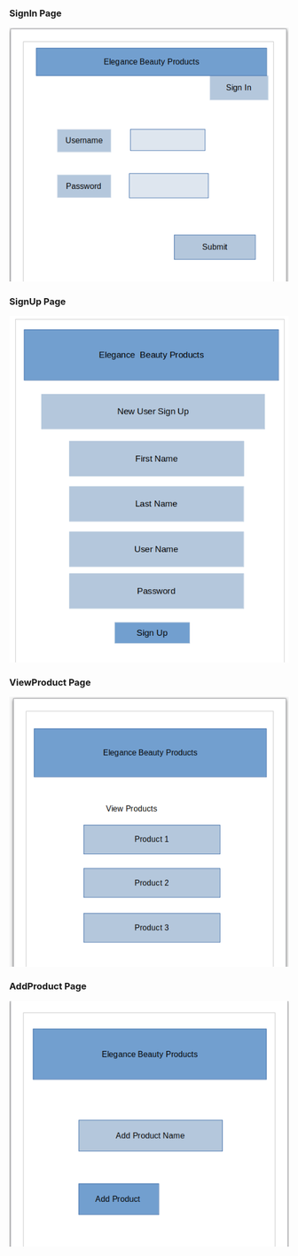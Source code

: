 ### SignIn Page

![SignIn Page](wireframes/SingIn.png)

### SignUp Page

![SignIn Page](wireframes/SignUp.png)


### ViewProduct Page

![ViewProducts Page](wireframes/ViewProducts.png)


### AddProduct Page

![AddProduct Page](wireframes/AddProduct.png)


